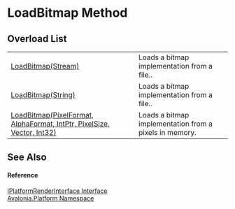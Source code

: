 # LoadBitmap Method


## Overload List
<table>
<tr>
<td><a href="M_Avalonia_Platform_IPlatformRenderInterface_LoadBitmap_1">LoadBitmap(Stream)</a></td>
<td>Loads a bitmap implementation from a file..</td>
</tr>
<tr>
<td><a href="M_Avalonia_Platform_IPlatformRenderInterface_LoadBitmap_2">LoadBitmap(String)</a></td>
<td>Loads a bitmap implementation from a file..</td>
</tr>
<tr>
<td><a href="M_Avalonia_Platform_IPlatformRenderInterface_LoadBitmap">LoadBitmap(PixelFormat, AlphaFormat, IntPtr, PixelSize, Vector, Int32)</a></td>
<td>Loads a bitmap implementation from a pixels in memory.</td>
</tr>
</table>

## See Also


#### Reference
<a href="T_Avalonia_Platform_IPlatformRenderInterface">IPlatformRenderInterface Interface</a>  
<a href="N_Avalonia_Platform">Avalonia.Platform Namespace</a>  
